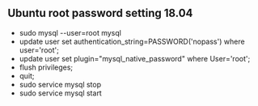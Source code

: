 ## Ubuntu root password setting 18.04

* sudo mysql --user=root mysql
* update user set authentication_string=PASSWORD('nopass') where user='root';
* update user set plugin="mysql_native_password" where User='root';
* flush privileges;
* quit;
* sudo service mysql stop
* sudo service mysql start
